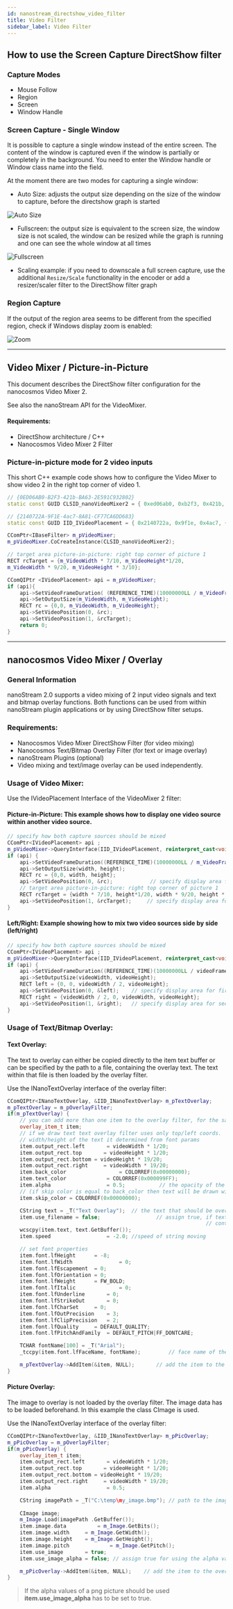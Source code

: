 ```yaml
---
id: nanostream_directshow_video_filter
title: Video Filter
sidebar_label: Video Filter
---
```


## How to use the Screen Capture DirectShow filter

### Capture Modes
  * Mouse Follow
  * Region
  * Screen
  * Window Handle

### Screen Capture - Single Window

It is possible to capture a single window instead of the entire screen. The content of the window is captured even if the window is partially or completely in the background. You need to enter the Window handle or Window class name into the field.

At the moment there are two modes for capturing a single window:
  * Auto Size: adjusts the output size depending on the size of the window to capture, before the directshow graph is started

   ![Auto Size](../../assets/nanostream/directshow/directshow_screen_capture_single_autosize.jpg)
  * Fullscreen: the output size is equivalent to the screen size, the window size is not scaled, the window can be resized while the graph is running and one can see the whole window at all times

  ![Fullscreen](../../assets/nanostream/directshow/directshow_screen_capture_single_fullscreen.jpg)

  * Scaling example: if you need to downscale a full screen capture, use the additional `Resize/Scale` functionality in the encoder or add a resizer/scaler filter to the DirectShow filter graph

### Region Capture

If the output of the region area seems to be different from the specified region, check if Windows display zoom is enabled:

![Zoom](../../assets/nanostream/directshow/directshow_screen_capture_region.jpg)

-----


## Video Mixer / Picture-in-Picture

This document describes the DirectShow filter configuration for the nanocosmos Video Mixer 2.

See also the nanoStream API for the VideoMixer.
#### Requirements:

  * DirectShow architecture / C++
  * Nanocosmos Video Mixer 2 Filter

### Picture-in-picture mode for 2 video inputs

This short C++ example code shows how to configure the Video Mixer to show video 2 in the right top corner of video 1.

```cpp
// {0ED06AB0-B2F3-421b-BA63-2E591C932802}
static const GUID CLSID_nanoVideoMixer2 = { 0xed06ab0, 0xb2f3, 0x421b, { 0xba, 0x63, 0x2e, 0x59, 0x1c, 0x93, 0x28, 0x2 } };

// {2140722A-9F1E-4ac7-8A81-CF77CA6DD683}
static const GUID IID_IVideoPlacement = { 0x2140722a, 0x9f1e, 0x4ac7, { 0x8a, 0x81, 0xcf, 0x77, 0xca, 0x6d, 0xd6, 0x83 } };

CComPtr<IBaseFilter> m_pVideoMixer;
m_pVideoMixer.CoCreateInstance(CLSID_nanoVideoMixer2);

// target area picture-in-picture: right top corner of picture 1
RECT rcTarget = {m_VideoWidth * 7/10, m_VideoHeight*1/20,
m_VideoWidth * 9/20, m_VideoHeight * 3/10};

CComQIPtr <IVideoPlacement> api = m_pVideoMixer;		
if (api){
    api->SetVideoFrameDuration( (REFERENCE_TIME)(10000000LL / m_VideoFrameRate) );
    api->SetOutputSize(m_VideoWidth, m_VideoHeight);
    RECT rc = {0,0, m_VideoWidth, m_VideoHeight};
    api->SetVideoPosition(0, &rc);
    api->SetVideoPosition(1, &rcTarget);
    return 0;
}
```

-----


## nanocosmos Video Mixer / Overlay

### General Information

nanoStream 2.0 supports a video mixing of 2 input video signals and text and bitmap overlay functions. Both functions can be used from within nanoStream plugin applications or by using DirectShow filter setups.

### Requirements:

  * Nanocosmos Video Mixer DirectShow Filter (for video mixing)
  * Nanocosmos Text/Bitmap Overlay Filter (for text or image overlay)
  * nanoStream Plugins (optional)
  * Video mixing and text/image overlay can be used independently.

### Usage of Video Mixer:

Use the IVideoPlacement Interface of the VideoMixer 2 filter:

#### Picture-in-Picture: This example shows how to display one video source within another video source.


```cpp
// specify how both capture sources should be mixed
CComPtr<IVideoPlacement> api ;
m_pVideoMixer->QueryInterface(IID_IVideoPlacement, reinterpret_cast<void**>(&api));
if (api) {
    api->SetVideoFrameDuration((REFERENCE_TIME)(10000000LL / m_VideoFrameRate) );
    api->SetOutputSize(width, height);
    RECT rc = {0,0, width, height};
    api->SetVideoPosition(0, &rc);            // specify display area for first capture source
    // target area picture-in-picture: right top corner of picture 1
    RECT rcTarget = {width * 7/10, height*1/20, width * 9/20, height * 3/10};
    api->SetVideoPosition(1, &rcTarget);	 // specify display area for second capture source
}
```


#### Left/Right: Example showing how to mix two video sources side by side (left/right)


```cpp
// specify how both capture sources should be mixed
CComPtr<IVideoPlacement> api ;
m_pVideoMixer->QueryInterface(IID_IVideoPlacement, reinterpret_cast<void**>(&api));
if (api) {
    api->SetVideoFrameDuration((REFERENCE_TIME)(10000000LL / videoFrameRate));
    api->SetOutputSize(videoWidth, videoHeight);
    RECT left = {0, 0, videoWidth / 2, videoHeight};
    api->SetVideoPosition(0, &left);	// specify display area for first capture source
    RECT right = {videoWidth / 2, 0, videoWidth, videoHeight};
    api->SetVideoPosition(1, &right);	// specify display area for second capture source
}
```


### Usage of Text/Bitmap Overlay:

#### Text Overlay:

The text to overlay can either be copied directly to the item text buffer or can be specified by the path to a file, containing the overlay text. The text within that file is then loaded by the overlay filter.

Use the INanoTextOverlay interface of the overlay filter:


```cpp
CComQIPtr<INanoTextOverlay, &IID_INanoTextOverlay> m_pTextOverlay;
m_pTextOverlay = m_pOverlayFilter;
if(m_pTextOverlay) {
    // you can add more than one item to the overlay filter, for the sake of simplicity we add only one item here
    overlay_item_t item;
    // if we draw text text overlay filter uses only top/left coords.
    // width/height of the text it determined from font params
    item.output_rect.left       = videoWidth * 1/20;
    item.output_rect.top       = videoHeight * 1/20;
    item.output_rect.bottom = videoHeight * 19/20;
    item.output_rect.right     = videoWidth * 19/20;
    item.back_color 	            = COLORREF(0x00000000);
    item.text_color	            = COLORREF(0x000099FF);
    item.alpha		            = 0.5;           // the opacity of the overlay text
    // (if skip color is equal to back_color then text will be drawn without background color)
    item.skip_color = COLORREF(0x00000000);

    CString text = _T("Text Overlay");	// the text that should be overlayed
    item.use_filename = false;	                // assign true, if text specifies a path to a file,
                                                                // containing text
    wcscpy(item.text, text.GetBuffer());
    item.speed			        = -2.0;	//speed of string moving

    // set font properties
    item.font.lfHeight		= -8;
    item.font.lfWidth		        = 0;
    item.font.lfEscapement	= 0;
    item.font.lfOrientation	= 0;
    item.font.lfWeight		= FW_BOLD;
    item.font.lfItalic		        = 0;
    item.font.lfUnderline		= 0;
    item.font.lfStrikeOut		= 0;
    item.font.lfCharSet		= 0;
    item.font.lfOutPrecision	= 3;
    item.font.lfClipPrecision	= 2;
    item.font.lfQuality		= DEFAULT_QUALITY;
    item.font.lfPitchAndFamily	= DEFAULT_PITCH|FF_DONTCARE;

    TCHAR fontName[100] = _T("Arial");
    _tccpy(item.font.lfFaceName, fontName);	        // face name of the font

    m_pTextOverlay->AddItem(&item, NULL);		// add the item to the overlay filter
}
```


#### Picture Overlay: 

The image to overlay is not loaded by the overlay filter. The image data has to be loaded beforehand. In this example the class CImage is used.

Use the INanoTextOverlay interface of the overlay filter:


```cpp
CComQIPtr<INanoTextOverlay, &IID_INanoTextOverlay> m_pPicOverlay;
m_pPicOverlay = m_pOverlayFilter;
if(m_pPicOverlay) {
    overlay_item_t item;
    item.output_rect.left       = videoWidth * 1/20;
    item.output_rect.top       = videoHeight * 1/20;
    item.output_rect.bottom = videoHeight * 19/20;
    item.output_rect.right     = videoWidth * 19/20;
    item.alpha		            = 0.5;

    CString imagePath = _T("C:\temp\my_image.bmp");	// path to the image - .png and .jpg
                                                                                        // is also possible
    CImage image;
    m_Image.Load(imagePath .GetBuffer());
    item.image.data	         = m_Image.GetBits();
    item.image.width	 = m_Image.GetWidth();
    item.image.height	 = m_Image.GetHeight();
    item.image.pitch	         = m_Image.GetPitch();
    item.use_image		 = true;
    item.use_image_alpha = false; // assign true for using the alpha value of png images

    m_pPicOverlay->AddItem(&item, NULL);	// add the item to the overlay filter
}
```

>  If the alpha values of a png picture should be used **item.use_image_alpha** has to be set to true.